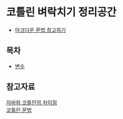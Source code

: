 # 코틀린 벼락치기 정리공간
- [마크다운 문법 참고하기](https://gist.github.com/yunwoong7/83246af10e1831233a870c26104e4a1f)

## 목차
- [변수](https://github.com/wnstjq0915/Kotlin/blob/main/doc/1_var.md)

## 참고자료
[자바와 코틀린의 차이점](https://dev-imaec.tistory.com/36)<br>
[코틀린 문법](https://dev-imaec.tistory.com/38)
